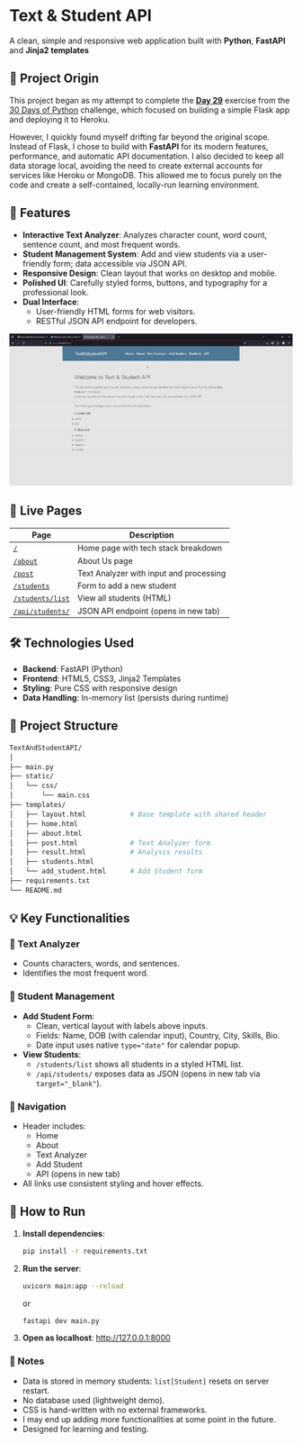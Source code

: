 # Text & Student API

A clean, simple and responsive web application built with **Python**, **FastAPI** and **Jinja2 templates**

## 📖 Project Origin
This project began as my attempt to complete the [**Day 29**](https://github.com/Cobos-Bioinfo/30-Days-Of-Python-Solutions/tree/main/29_Building_API) exercise from the [30 Days of Python](https://github.com/Asabeneh/30-Days-Of-Python) challenge, which focused on building a simple Flask app and deploying it to Heroku.

However, I quickly found myself drifting far beyond the original scope. Instead of Flask, I chose to build with **FastAPI** for its modern features, performance, and automatic API documentation. I also decided to keep all data storage local, avoiding the need to create external accounts for services like Heroku or MongoDB. This allowed me to focus purely on the code and create a self-contained, locally-run learning environment.
## 🌟 Features

- **Interactive Text Analyzer**: Analyzes character count, word count, sentence count, and most frequent words.
- **Student Management System**: Add and view students via a user-friendly form; data accessible via JSON API.
- **Responsive Design**: Clean layout that works on desktop and mobile.
- **Polished UI**: Carefully styled forms, buttons, and typography for a professional look.
- **Dual Interface**:
  - User-friendly HTML forms for web visitors.
  - RESTful JSON API endpoint for developers.

![](demo/Demo_GIF.gif)

## 🚀 Live Pages

| Page | Description |
|------|-------------|
| [`/`](http://127.0.0.1:8000) | Home page with tech stack breakdown |
| [`/about`](http://127.0.0.1:8000/about) | About Us page |
| [`/post`](http://127.0.0.1:8000/post) | Text Analyzer with input and processing |
| [`/students`](http://127.0.0.1:8000/students) | Form to add a new student |
| [`/students/list`](http://127.0.0.1:8000/students/list) | View all students (HTML) |
| [`/api/students/`](http://127.0.0.1:8000/api/students/) | JSON API endpoint (opens in new tab) |

## 🛠️ Technologies Used

- **Backend**: FastAPI (Python)
- **Frontend**: HTML5, CSS3, Jinja2 Templates
- **Styling**: Pure CSS with responsive design
- **Data Handling**: In-memory list (persists during runtime)

## 📁 Project Structure
```bash
TextAndStudentAPI/
│
├── main.py
├── static/
│   └── css/
│       └── main.css
├── templates/
│   ├── layout.html           # Base template with shared header
│   ├── home.html
│   ├── about.html
│   ├── post.html             # Text Analyzer form
│   ├── result.html           # Analysis results
│   ├── students.html
│   └── add_student.html      # Add Student form
├── requirements.txt
└── README.md
```


## 💡 Key Functionalities

### 🔹 Text Analyzer
- Counts characters, words, and sentences.
- Identifies the most frequent word.

### 🔹 Student Management
- **Add Student Form**:
  - Clean, vertical layout with labels above inputs.
  - Fields: Name, DOB (with calendar input), Country, City, Skills, Bio.
  - Date input uses native `type="date"` for calendar popup.
- **View Students**:
  - `/students/list` shows all students in a styled HTML list.
  - `/api/students/` exposes data as JSON (opens in new tab via `target="_blank"`).

### 🔹 Navigation
- Header includes:
  - Home
  - About
  - Text Analyzer
  - Add Student
  - API (opens in new tab)
- All links use consistent styling and hover effects.

## 🚀 How to Run

1. **Install dependencies**:
   ```bash
   pip install -r requirements.txt
   ```
2. **Run the server**: 
   ```bash
   uvicorn main:app --reload
   ```
   or
   ```bash
   fastapi dev main.py
   ```

3. **Open as localhost**:
http://127.0.0.1:8000  
     

### 📝 Notes 
- Data is stored in memory students: `list[Student]` resets on server restart.
- No database used (lightweight demo).
- CSS is hand-written with no external frameworks.
- I may end up adding more functionalities at some point in the future.
- Designed for learning and testing.
